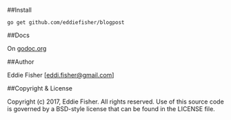 [godoc.org]: http://godoc.org/github.com/eddiefisher/blogpost "godoc.org"

##Install

    go get github.com/eddiefisher/blogpost

##Docs

On [godoc.org][]

##Author

Eddie Fisher [eddi.fisher@gmail.com]

##Copyright & License

Copyright (c) 2017, Eddie Fisher.
All rights reserved.
Use of this source code is governed by a BSD-style license that can be
found in the LICENSE file.
